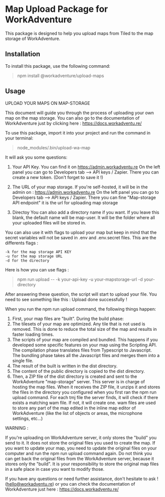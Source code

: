 # Map Upload Package for WorkAdventure

This package is designed to help you upload maps from Tiled to the map storage of WorkAdventure.

## Installation

To install this package, use the following command:

> npm install @workadventure/upload-maps

## Usage

UPLOAD YOUR MAPS ON MAP-STORAGE

This document will guide you through the process of uploading your own map on the map storage. You can also go to the documentation of WorkAdventure just by clicking here : https://docs.workadventu.re/

To use this package, import it into your project and run the command in your terminal:

> node_modules/.bin/upload-wa-map

It will ask you some questions:

1. Your API Key.
   You can find it on https://admin.workadventu.re
   On the left panel you can go to Developers tab --> API keys / Zapier.
   There you can create a new token. (Don't forget to save it !)

2. The URL of your map storage.
   If you're self-hosted, it will be in the admin on : https://admin.workadventu.re
   On the left panel you can go to Developers tab --> API keys / Zapier.
   There you can fine "Map-storage API endpoint" it is the url for uploading map storage

3. Directoy
   You can also add a directory name if you want. If you leave this blank, the default name will be map-user.
   It will be the folder where all your uploaded files will be stored in.

You can also use it with flags to upload your map but keep in mind that the secret variables will not be saved in .env and .env.secret files. This are the differents flags :

    -k for the map storage API KEY
    -u for the map storage URL
    -d for the directory

Here is how you can use flags :

> npm run upload -- -k your-api-key -u your-mapstorage-url -d your-directory

After answering these question, the script will start to upload your file. You need to see something like this : Upload done successfully !

When you run the npm run upload command, the following things happen:

1. First, your map files are "built". During the build phase:
2. The tilesets of your map are optimized. Any tile that is not used is removed. This is done to reduce the total size of the map and results in faster loading times.
3. The scripts of your map are compiled and bundled. This happens if you developed some specific features on your map using the Scripting API. The compilation phase translates files from Typescript to Javascript. The bundling phase takes all the Javascript files and merges them into a single file.
4. The result of the built is written in the dist directory.
5. The content of the public directory is copied to the dist directory.
6. Then, a ZIP file of the dist directory is created and sent to the WorkAdventure "map-storage" server. This server is in charge of hosting the map files. When it receives the ZIP file, it unzips it and stores the files in the directory you configured when you first ran the npm run upload command. For each tmj file the server finds, it will check if there exists a matching wam file. If not, it will create one. wam files are used to store any part of the map edited in the inline map editor of WorkAdventure (like the list of objects or areas, the microphone settings, etc...)

WARNING :

If you're uploading on WorkAdventure server, it only stores the "build" you send to it. It does not store the original files you used to create the map. If you want to update your map, you need to update the original files on your computer and run the npm run upload command again. Do not think you can get back the original files from the WorkAdventure server, because it stores only the "build". It is your responsibility to store the original map files in a safe place in case you want to modify those.

If you have any questions or need further assistance, don't hesitate to ask ! (hello@workadventu.re) or you can check the documentation of WorkAdventure just here : https://docs.workadventu.re/
